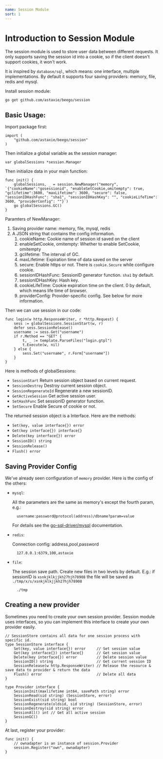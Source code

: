 ```yaml
---
name: Session Module
sort: 1
---
```


# Introduction to Session Module

The session module is used to store user data between different requests. It only supports saving the session id into a cookie, so if the client doesn't support cookies, it won't work.

It is inspired by `database/sql`, which means: one interface, multiple implementations. By default it supports four saving providers: memory, file, redis and mysql.

Install session module:

	go get github.com/astaxie/beego/session

## Basic Usage:

Import package first:

	import (
		"github.com/astaxie/beego/session"
	)

Then initialize a global variable as the session manager:

	var globalSessions *session.Manager

Then initialize data in your main function:

	func init() {
		globalSessions, _ = session.NewManager("memory", `{"cookieName":"gosessionid", "enableSetCookie,omitempty": true, "gclifetime":3600, "maxLifetime": 3600, "secure": false, "sessionIDHashFunc": "sha1", "sessionIDHashKey": "", "cookieLifeTime": 3600, "providerConfig": ""}`)
		go globalSessions.GC()
	}

Paramters of NewManager:

1. Saving provider name: memory, file, mysql, redis
2. A JSON string that contains the config information.
	1. cookieName: Cookie name of session id saved on the client
	2. enableSetCookie, omitempty: Whether to enable SetCookie, omitempty
	3. gclifetime: The interval of GC.
	4. maxLifetime: Expiration time of data saved on the server
	5. secure: Enable https or not. There is `cookie.Secure` while configure cookie.
	6. sessionIDHashFunc: SessionID generator function. `sha1` by default.
	7. sessionIDHashKey: Hash key.
	8. cookieLifeTime: Cookie expiration time on the client. 0 by default, which means life time of browser.
	9. providerConfig: Provider-specific config. See below for more information.

Then we can use session in our code:

	func login(w http.ResponseWriter, r *http.Request) {
		sess := globalSessions.SessionStart(w, r)
		defer sess.SessionRelease()
		username := sess.Get("username")
		if r.Method == "GET" {
			t, _ := template.ParseFiles("login.gtpl")
			t.Execute(w, nil)
		} else {
			sess.Set("username", r.Form["username"])
		}
	}

Here is methods of globalSessions:

- `SessionStart` Return session object based on current request.
- `SessionDestroy` Destroy current session object.
- `SessionRegenerateId` Regenerate a new sessionID.
- `GetActiveSession` Get active session user.
- `SetHashFunc` Set sessionID generator function.
- `SetSecure` Enable Secure of cookie or not.

The returned session object is a Interface. Here are the methods:

- `Set(key, value interface{}) error`
- `Get(key interface{}) interface{}`
- `Delete(key interface{}) error`
- `SessionID() string`
- `SessionRelease()`
- `Flush() error`

## Saving Provider Config

We've already seen configuration of `memory` provider. Here is the config of the others:

- `mysql`:

	All the parameters are the same as memory's except the fourth param, e.g.:

		username:password@protocol(address)/dbname?param=value

	For details see the [go-sql-driver/mysql](https://github.com/go-sql-driver/mysql#dsn-data-source-name) documentation.

- `redis`:

	Connection config: address,pool,password

		127.0.0.1:6379,100,astaxie

- `file`:

	The session save path. Create new files in two levels by default.  E.g.: if sessionID is `xsnkjklkjjkh27hjh78908` the file will be saved as `./tmp/x/s/xsnkjklkjjkh27hjh78908`

		./tmp

## Creating a new provider

Sometimes you need to create your own session provider. Session module uses interfaces, so you can implement this interface to create your own provider easily.


	// SessionStore contains all data for one session process with specific id.
	type SessionStore interface {
		Set(key, value interface{}) error     // Set session value
		Get(key interface{}) interface{}      // Get session value
		Delete(key interface{}) error         // Delete session value
		SessionID() string                    // Get current session ID
		SessionRelease(w http.ResponseWriter) // Release the resource & save data to provider & return the data
		Flush() error                         // Delete all data
	}

	type Provider interface {
		SessionInit(maxlifetime int64, savePath string) error
		SessionRead(sid string) (SessionStore, error)
		SessionExist(sid string) bool
		SessionRegenerate(oldsid, sid string) (SessionStore, error)
		SessionDestroy(sid string) error
		SessionAll() int // Get all active session
		SessionGC()
	}

At last, register your provider:

	func init() {
		// ownadapter is an instance of session.Provider
		session.Register("own", ownadapter)
	}
